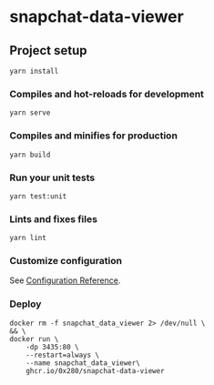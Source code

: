 # snapchat-data-viewer

## Project setup

```console
yarn install
```

### Compiles and hot-reloads for development

```console
yarn serve
```

### Compiles and minifies for production

```console
yarn build
```

### Run your unit tests

```console
yarn test:unit
```

### Lints and fixes files

```console
yarn lint
```

### Customize configuration

See [Configuration Reference](https://cli.vuejs.org/config/).

### Deploy

```console
docker rm -f snapchat_data_viewer 2> /dev/null \
&& \
docker run \
    -dp 3435:80 \
    --restart=always \
    --name snapchat_data_viewer\
    ghcr.io/0x280/snapchat-data-viewer
```
